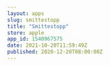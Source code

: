 ```yaml
---
layout: apps
slug: smittestopp
title: "Smittestopp"
store: apple
app_id: 1540967575
date: 2021-10-20T11:59:49Z
published: 2020-12-20T08:00:00Z
---
```

